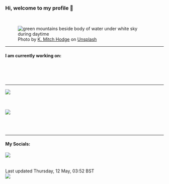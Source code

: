 <h3>Hi, welcome to my profile 👋</h3>

<br />
<figure>
  <img
    src="https://images.unsplash.com/photo-1602488376725-42d2e20c9d24?crop=entropy&cs=tinysrgb&fit=max&fm=jpg&ixid=MnwyNzQ3MDB8MHwxfHJhbmRvbXx8fHx8fHx8fDE2NTIzMTgzNjA&ixlib=rb-1.2.1&q=80&w=1080&auto=format"
    alt="green mountains beside body of water under white sky during daytime" 
  />
  <figcaption>Photo by <a
    href="https://unsplash.com/@kmitchhodge?utm_source=Profile%20readme&utm_medium=referral">K. Mitch Hodge</a> on <a
    href="https://unsplash.com/?utm_source=Profile%20readme&utm_medium=referral">Unsplash</a></figcaption>
</figure>


<hr />
<h4>I am currently working on:</h4>
<a href=""></a>

<br /><br /><br />

<hr />
<img
  src="https://github-readme-stats.vercel.app/api?username=shanelucy&show_icons=true&theme=calm"
/>
<br /><br /><br />

<img 
  src="https://github-readme-stats.vercel.app/api/top-langs/?username=shanelucy&theme=calm"
/>
<br /><br /><br /><br />
<hr />
<h4>My Socials:</h4>
<a href="https://uk.linkedin.com/in/shane-lucy-4735b616a">
  <img
    src="https://img.shields.io/badge/linkedin%20-%230077B5.svg?&style=for-the-badge&logo=linkedin&logoColor=white"
  />
</a>
<br /><br /><br />
Last updated Thursday, 12 May, 03:52 BST
<br />
<img
  src="https://github.com/ShaneLucy/ShaneLucy/workflows/README%20build/badge.svg"
/>

